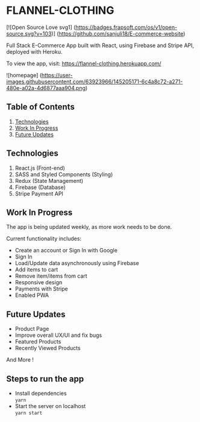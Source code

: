 # FLANNEL-CLOTHING

[![Open Source Love svg1] (https://badges.frapsoft.com/os/v1/open-source.svg?v=103)]
(https://github.com/sanjuli18/E-commerce-website)
<br/>

Full Stack E-Commerce App built with React, using Firebase and Stripe API, deployed with Heroku.

To view the app, visit: https://flannel-clothing.herokuapp.com/

![homepage] (https://user-images.githubusercontent.com/63923966/145205171-6c4a8c72-a271-480e-a02a-4d6877aaa904.png)

## Table of Contents

1. [Technologies](#technologies)
2. [Work In Progress](#work-in-progress)
3. [Future Updates](#future-updates)

## Technologies

1. React.js (Front-end)
2. SASS and Styled Components (Styling)
3. Redux (State Management)
4. Firebase (Database)
5. Stripe Payment API

## Work In Progress

The app is being updated weekly, as more work needs to be done.

Current functionality includes:

- Create an account or Sign In with Google
- Sign In
- Load/Update data asynchronously using Firebase
- Add items to cart
- Remove item/items from cart
- Responsive design
- Payments with Stripe
- Enabled PWA

## Future Updates

- Product Page
- Improve overall UX/UI and fix bugs
- Featured Products
- Recently Viewed Products

And More !

## Steps to run the app

- Install dependencies  
  `yarn`
- Start the server on localhost  
  `yarn start`
  
